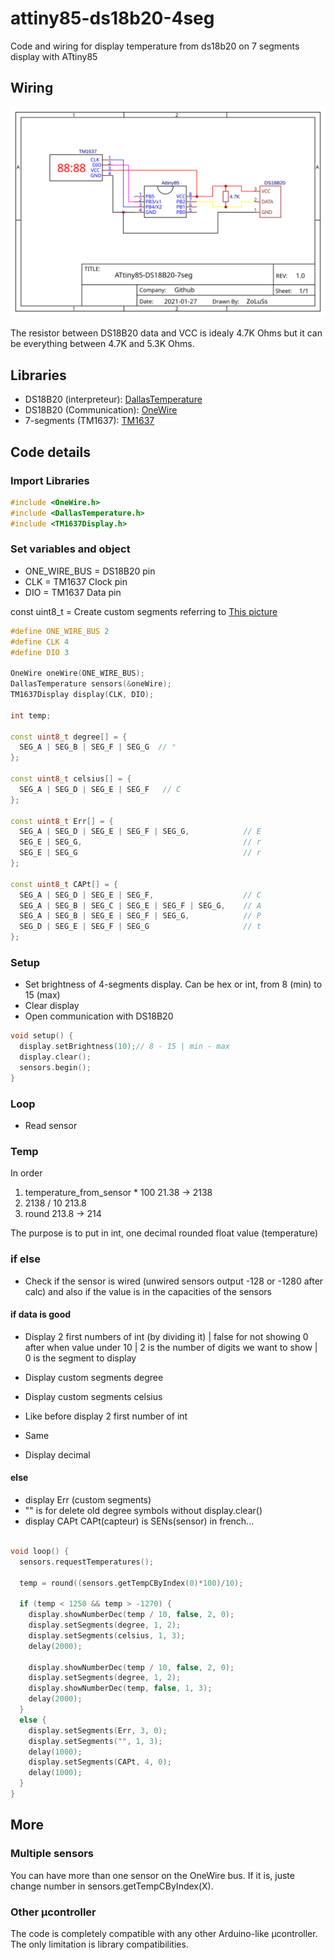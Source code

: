 # attiny85-ds18b20-4seg
Code and wiring for display temperature from ds18b20 on 7 segments display with ATtiny85

## Wiring

<img src="https://raw.githubusercontent.com/ZoLuSs/attiny85-ds18b20-7seg/main/Schematic_attiny85-ds18b20-7seg.svg" alt="wiring">

The resistor between DS18B20 data and VCC is idealy 4.7K Ohms but it can be everything between 4.7K and 5.3K Ohms.

## Libraries
- DS18B20 (interpreteur): <a href="https://github.com/milesburton/Arduino-Temperature-Control-Library">DallasTemperature</a>
- DS18B20 (Communication): <a href="https://www.pjrc.com/teensy/td_libs_OneWire.html">OneWire</a>
- 7-segments (TM1637): <a href="https://github.com/avishorp/TM1637">TM1637</a>

## Code details

### Import Libraries
```c++
#include <OneWire.h>
#include <DallasTemperature.h>
#include <TM1637Display.h>
```

### Set variables and object
- ONE_WIRE_BUS = DS18B20 pin
- CLK = TM1637 Clock pin
- DIO = TM1637 Data pin

const uint8_t = Create custom segments referring to <a href="https://www.arduinoplatform.com/wp-content/uploads/2020/01/TM1637-Display.jpg">This picture</a>
```c++
#define ONE_WIRE_BUS 2
#define CLK 4
#define DIO 3

OneWire oneWire(ONE_WIRE_BUS);
DallasTemperature sensors(&oneWire);
TM1637Display display(CLK, DIO);

int temp;

const uint8_t degree[] = {
  SEG_A | SEG_B | SEG_F | SEG_G  // °
};

const uint8_t celsius[] = {
  SEG_A | SEG_D | SEG_E | SEG_F   // C
};

const uint8_t Err[] = {
  SEG_A | SEG_D | SEG_E | SEG_F | SEG_G,            // E
  SEG_E | SEG_G,                                    // r
  SEG_E | SEG_G                                     // r
};

const uint8_t CAPt[] = {
  SEG_A | SEG_D | SEG_E | SEG_F,                    // C
  SEG_A | SEG_B | SEG_C | SEG_E | SEG_F | SEG_G,    // A
  SEG_A | SEG_B | SEG_E | SEG_F | SEG_G,            // P
  SEG_D | SEG_E | SEG_F | SEG_G                     // t
};
```

### Setup
- Set brightness of 4-segments display. Can be hex or int, from 8 (min) to 15 (max)
- Clear display
- Open communication with DS18B20

```C++
void setup() {
  display.setBrightness(10);// 8 - 15 | min - max
  display.clear();
  sensors.begin();
}
```

### Loop
- Read sensor
### Temp
In order
1. temperature_from_sensor * 100
21.38 -> 2138
2. 2138 / 10
213.8
3. round
213.8 -> 214

The purpose is to put in int, one decimal rounded float value (temperature)

### if else
- Check if the sensor is wired (unwired sensors output -128 or -1280 after calc) and also if the value is in the capacities of the sensors

#### if data is good
- Display 2 first numbers of int (by dividing it) | false for not showing 0 after when value under 10 | 2 is the number of digits we want to show | 0 is the segment to display
- Display custom segments degree 
- Display custom segments celsius

- Like before display 2 first number of int
- Same
- Display decimal

#### else
- display Err (custom segments)
- "" is for delete old degree symbols without display.clear()
- display CAPt
CAPt(capteur) is SENs(sensor) in french...

```C++

void loop() {
  sensors.requestTemperatures();

  temp = round((sensors.getTempCByIndex(0)*100)/10);

  if (temp < 1250 && temp > -1270) {
    display.showNumberDec(temp / 10, false, 2, 0);
    display.setSegments(degree, 1, 2);
    display.setSegments(celsius, 1, 3);
    delay(2000);

    display.showNumberDec(temp / 10, false, 2, 0);
    display.setSegments(degree, 1, 2);
    display.showNumberDec(temp, false, 1, 3);
    delay(2000);
  }
  else {
    display.setSegments(Err, 3, 0);
    display.setSegments("", 1, 3);
    delay(1000);
    display.setSegments(CAPt, 4, 0);
    delay(1000);
  }
}
```

## More

### Multiple sensors
You can have more than one sensor on the OneWire bus.
If it is, juste change number in sensors.getTempCByIndex(X).

### Other µcontroller
The code is completely compatible with any other Arduino-like µcontroller.
The only limitation is library compatibilities.
